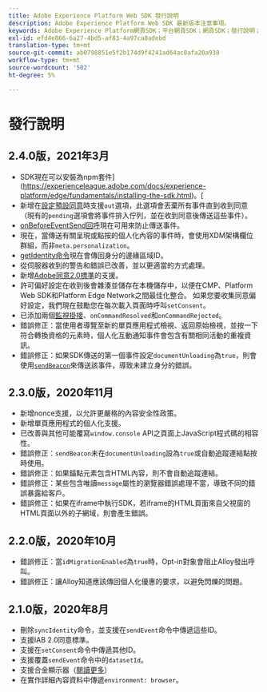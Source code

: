 ```yaml
---
title: Adobe Experience Platform Web SDK 發行說明
description: Adobe Experience Platform Web SDK 最新版本注意事項。
keywords: Adobe Experience Platform網頁SDK；平台網頁SDK；網頁SDK；發行說明；
exl-id: efd4e866-6a27-4bd5-af83-4a97ca8adebd
translation-type: tm+mt
source-git-commit: ab0798851e5f2b174d9f4241ad64ac8afa20a938
workflow-type: tm+mt
source-wordcount: '502'
ht-degree: 5%

---
```


# 發行說明

## 2.4.0版，2021年3月

* SDK現在可以安裝為npm套件](https://experienceleague.adobe.com/docs/experience-platform/edge/fundamentals/installing-the-sdk.html)。[
* 新增在[設定預設同意](https://experienceleague.adobe.com/docs/experience-platform/edge/fundamentals/configuring-the-sdk.html#default-consent)時支援`out`選項，此選項會丟棄所有事件直到收到同意（現有的`pending`選項會將事件排入佇列，並在收到同意後傳送這些事件）。
* [onBeforeEventSend回呼](https://experienceleague.adobe.com/docs/experience-platform/edge/fundamentals/configuring-the-sdk.html#onbeforeeventsend)現在可用來防止傳送事件。
* 現在，當傳送有關呈現或點按的個人化內容的事件時，會使用XDM架構欄位群組，而非`meta.personalization`。
* [getIdentity命令](https://experienceleague.adobe.com/docs/experience-platform/edge/identity/overview.html#retrieving-the-visitor-id)現在會傳回身分的邊緣區域ID。
* 從伺服器收到的警告和錯誤已改善，並以更適當的方式處理。
* 新增[Adobe同意2.0標準](https://experienceleague.adobe.com/docs/experience-platform/edge/consent/supporting-consent.html?communicating-consent-preferences-via-the-adobe-standard)的支援。
* 許可偏好設定在收到後會雜湊並儲存在本機儲存中，以便在CMP、Platform Web SDK和Platform Edge Network之間最佳化整合。 如果您要收集同意偏好設定，我們現在鼓勵您在每次載入頁面時呼叫`setConsent`。
* 已添加兩個[監視掛接](https://github.com/adobe/alloy/wiki/Monitoring-Hooks)、`onCommandResolved`和`onCommandRejected`。
* 錯誤修正：當使用者導覽至新的單頁應用程式檢視、返回原始檢視，並按一下符合轉換資格的元素時，個人化互動通知事件會包含有關相同活動的重複資訊。
* 錯誤修正：如果SDK傳送的第一個事件設定`documentUnloading`為`true`，則會使用[`sendBeacon`](https://developer.mozilla.org/zh-TW/docs/Web/API/Navigator/sendBeacon)來傳送該事件，導致未建立身分的錯誤。

## 2.3.0版，2020年11月

* 新增nonce支援，以允許更嚴格的內容安全性政策。
* 新增單頁應用程式的個人化支援。
* 已改善與其他可能覆寫`window.console` API之頁面上JavaScript程式碼的相容性。
* 錯誤修正：`sendBeacon`未在`documentUnloading`設為`true`或自動追蹤連結點按時使用。
* 錯誤修正：如果錨點元素包含HTML內容，則不會自動追蹤連結。
* 錯誤修正：某些包含唯讀`message`屬性的瀏覽器錯誤處理不當，導致不同的錯誤暴露給客戶。
* 錯誤修正：如果在iframe中執行SDK，若iframe的HTML頁面來自父視窗的HTML頁面以外的子網域，則會產生錯誤。

## 2.2.0版，2020年10月

* 錯誤修正：當`idMigrationEnabled`為`true`時，Opt-in對象會阻止Alloy發出呼叫。
* 錯誤修正：讓Alloy知道應該傳回個人化優惠的要求，以避免閃爍的問題。

## 2.1.0版，2020年8月

* 刪除`syncIdentity`命令，並支援在`sendEvent`命令中傳遞這些ID。
* 支援IAB 2.0同意標準。
* 支援在`setConsent`命令中傳遞其他ID。
* 支援覆蓋`sendEvent`命令中的`datasetId`。
* 支援合金顯示器（[閱讀更多](https://github.com/adobe/alloy/wiki/Monitoring-Hooks)）
* 在實作詳細內容資料中傳遞`environment: browser`。
